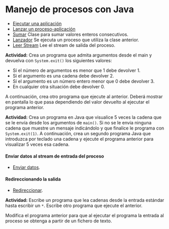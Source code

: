 # Manejo de procesos con Java

- [Ejecutar una aplicación](https://github.com/franlu/DAM-PSP/blob/master/Creacion_procesos/ejecutarApp.java)
- [Lanzar un proceso-aplicación](https://github.com/franlu/DAM-PSP/blob/master/Creacion_procesos/lanzadorProceso.java)
- [Sumar](https://github.com/franlu/DAM-PSP/blob/master/Creacion_procesos/Sumador.java) Clase para sumar valores enteros consecutivos.
- [Lanzador](https://github.com/franlu/DAM-PSP/blob/master/Creacion_procesos/Lanzador.java) Se ejecuta un proceso que utiliza la clase anterior.
- [Leer Stream](https://github.com/franlu/DAM-PSP/blob/master/Creacion_procesos/LanzadorStreamSalida.java) Lee el stream de salida del proceso.

**Actividad:** Crea un programa que admita argumentos desde el main y devuelva con  ```System.exit()``` los siguientes valores:
- Sí el número de argumentos es menor que 1 debe devolver 1.
- Si el argumento es una cadena debe devolver 2.
- Sí el argumento es un número entero menor que 0 debe devolver 3.
- En cualquier otra situación debe devolver 0.
	
A continuación, crea otro programa que ejecute al anterior. Deberá mostrar en pantalla lo que pasa dependiendo del valor devuelto al ejecutar el programa anterior.	

**Actividad:** Crea un programa en Java que visualice 5 veces la cadena que se le envía desde los argumentos de ```main()```. Si no se le envia ninguna cadena que muestre un mensaje indicándolo y que finalice le programa con ```System.exit(1)```.
A continuación, crea un segundo programa Java que introduzca por teclado una cadena y ejecute el programa anterior para visualizar 5 veces esa cadena.

#### Enviar datos al stream de entrada del proceso

- [Enviar datos](https://github.com/franlu/DAM-PSP/blob/master/Creacion_procesos/EnviarDatos.java).

#### Redireccionando la salida

- [Redireccionar](https://github.com/franlu/DAM-PSP/blob/master/Creacion_procesos/RedirecionarSalida.java).

**Actividad:** Escribe un programa que lea cadenas desde la entrada estándar hasta escribir un ```*```. Escribe otro programa que ejecute el anterior.

Modifica el programa anterior para que al ejecutar el programa la entrada al proceso se obtenga a partir de un fichero de texto.
